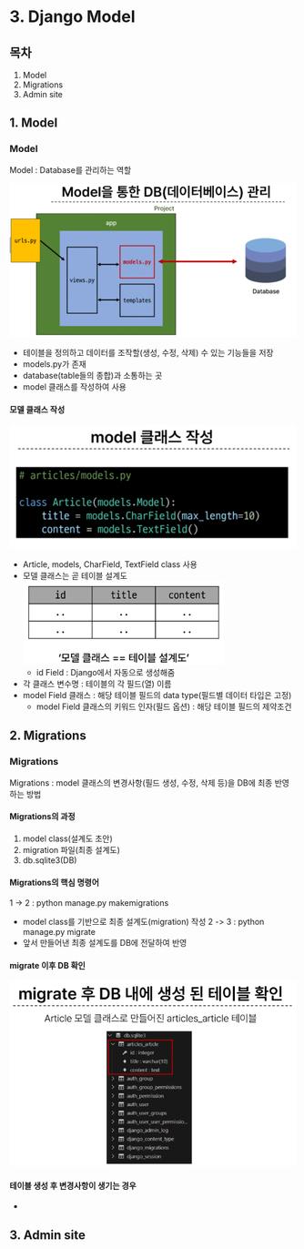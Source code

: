 # 3. Django Model

## 목차
1. Model
2. Migrations
3. Admin site

## 1. Model
### Model
Model : Database를 관리하는 역할

![모델의 역할](model_1.PNG)
- 테이블을 정의하고 데이터를 조작할(생성, 수정, 삭제) 수 있는 기능들을 저장
- models.py가 존재
- database(table들의 종합)과 소통하는 곳
- model 클래스를 작성하여 사용

#### 모델 클래스 작성
![모델 클래스](model_class_1.PNG)
- Article, models, CharField, TextField class 사용 
- 모델 클래스는 곧 테이블 설계도
![모델 설계도](model_class_2.PNG)
  - id Field : Django에서 자동으로 생성해줌
- 각 클래스 변수명 : 테이블의 각 필드(열) 이름
- model Field 클래스 : 해당 테이블 필드의 data type(필드별 데이터 타입은 고정)
  - model Field 클래스의 키워드 인자(필드 옵션) : 해당 테이블 필드의 제약조건
## 2. Migrations
### Migrations
Migrations : model 클래스의 변경사항(필드 생성, 수정, 삭제 등)을 DB에 최종 반영하는 방법
#### Migrations의 과정
1. model class(설계도 초안)
2. migration 파일(최종 설계도)
3. db.sqlite3(DB)
#### Migrations의 핵심 명령어
1 -> 2 : python manage.py makemigrations 
- model class를 기반으로 최종 설계도(migration) 작성
2 -> 3 : python manage.py migrate
- 앞서 만들어낸 최종 설계도를 DB에 전달하여 반영

#### migrate 이후 DB 확인
![Migrations이후](migrations_1.PNG)

#### 테이블 생성 후 변경사항이 생기는 경우
- 
## 3. Admin site